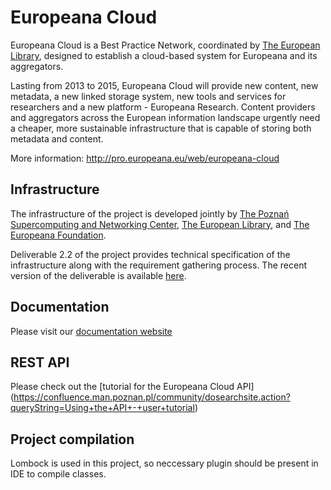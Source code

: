 Europeana Cloud
======

Europeana Cloud is a Best Practice Network, coordinated by [The European Library](http://www.theeuropeanlibrary.org/), designed to establish a cloud-based system for Europeana and its aggregators.

Lasting from 2013 to 2015, Europeana Cloud will provide new content, new metadata, a new linked storage system, new tools and services for researchers and a new platform - Europeana Research. Content providers and aggregators across the European information landscape urgently need a cheaper, more sustainable infrastructure that is capable of storing both metadata and content.

More information: http://pro.europeana.eu/web/europeana-cloud


## Infrastructure

The infrastructure of the project is developed jointly by [The Poznań Supercomputing and Networking Center](http://www.man.poznan.pl/online/en/), [The European Library](http://www.theeuropeanlibrary.org/), and [The Europeana Foundation](http://www.europeana.eu/). 

Deliverable 2.2 of the project provides technical specification of the infrastructure along with the requirement gathering process. The recent version of the deliverable is available [here](http://pro.europeana.eu/files/Europeana_Professional/Projects/Project_list/Europeana_Cloud/Deliverables/D2.2%20Europeana%20Cloud%20Architectural%20Design.pdf).

## Documentation
Please visit our [documentation website]( https://docs.psnc.pl/display/ECLOUD/Europeana+Cloud+User+Documentation)

## REST API
Please check out the [tutorial for the Europeana Cloud API] (https://confluence.man.poznan.pl/community/dosearchsite.action?queryString=Using+the+API+-+user+tutorial)

## Project compilation
Lombock is used in this project, so neccessary plugin should be present in IDE to compile classes.